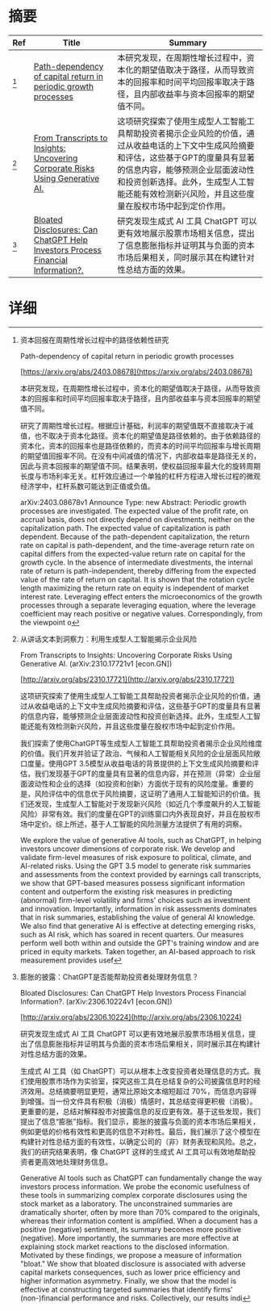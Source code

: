# 摘要

| Ref | Title | Summary |
| --- | --- | --- |
| [^1] | [Path-dependency of capital return in periodic growth processes](https://arxiv.org/abs/2403.08678) | 本研究发现，在周期性增长过程中，资本化的期望值取决于路径，从而导致资本的回报率和时间平均回报率取决于路径，且内部收益率与资本回报率的期望值不同。 |
| [^2] | [From Transcripts to Insights: Uncovering Corporate Risks Using Generative AI.](http://arxiv.org/abs/2310.17721) | 这项研究探索了使用生成型人工智能工具帮助投资者揭示企业风险的价值，通过从收益电话的上下文中生成风险摘要和评估，这些基于GPT的度量具有显著的信息内容，能够预测企业层面波动性和投资创新选择。此外，生成型人工智能还能有效检测新兴风险，并且这些度量在股权市场中起到定价作用。 |
| [^3] | [Bloated Disclosures: Can ChatGPT Help Investors Process Financial Information?.](http://arxiv.org/abs/2306.10224) | 研究发现生成式 AI 工具 ChatGPT 可以更有效地展示股票市场相关信息，提出了信息膨胀指标并证明其与负面的资本市场后果相关，同时展示其在构建针对性总结方面的效果。 |

# 详细

[^1]: 资本回报在周期性增长过程中的路径依赖性研究

    Path-dependency of capital return in periodic growth processes

    [https://arxiv.org/abs/2403.08678](https://arxiv.org/abs/2403.08678)

    本研究发现，在周期性增长过程中，资本化的期望值取决于路径，从而导致资本的回报率和时间平均回报率取决于路径，且内部收益率与资本回报率的期望值不同。

    

    研究了周期性增长过程。根据应计基础，利润率的期望值既不直接取决于减值，也不取决于资本化路径。资本化的期望值是路径依赖的。由于依赖路径的资本化，资本的回报率也是路径依赖的，而资本的时间平均回报率与增长周期的期望值回报率不同。在没有中间减值的情况下，内部收益率是路径无关的，因此与资本回报率的期望值不同。结果表明，使权益回报率最大化的旋转周期长度与市场利率无关。杠杆效应通过一个单独的杠杆方程进入增长过程的微观经济学中，杠杆系数可能达到正值或负值。

    arXiv:2403.08678v1 Announce Type: new  Abstract: Periodic growth processes are investigated. The expected value of the profit rate, on accrual basis, does not directly depend on divestments, neither on the capitalization path. The expected value of capitalization is path dependent. Because of the path-dependent capitalization, the return rate on capital is path-dependent, and the time-average return rate on capital differs from the expected-value return rate on capital for the growth cycle. In the absence of intermediate divestments, the internal rate of return is path-independent, thereby differing from the expected value of the rate of return on capital. It is shown that the rotation cycle length maximizing the return rate on equity is independent of market interest rate. Leveraging effect enters the microeconomics of the growth processes through a separate leveraging equation, where the leverage coefficient may reach positive or negative values. Correspondingly, from the viewpoint o
    
[^2]: 从讲话文本到洞察力：利用生成型人工智能揭示企业风险

    From Transcripts to Insights: Uncovering Corporate Risks Using Generative AI. (arXiv:2310.17721v1 [econ.GN])

    [http://arxiv.org/abs/2310.17721](http://arxiv.org/abs/2310.17721)

    这项研究探索了使用生成型人工智能工具帮助投资者揭示企业风险的价值，通过从收益电话的上下文中生成风险摘要和评估，这些基于GPT的度量具有显著的信息内容，能够预测企业层面波动性和投资创新选择。此外，生成型人工智能还能有效检测新兴风险，并且这些度量在股权市场中起到定价作用。

    

    我们探索了使用ChatGPT等生成型人工智能工具帮助投资者揭示企业风险维度的价值。我们开发并验证了政治、气候和人工智能相关风险的企业层面风险敞口度量。使用GPT 3.5模型从收益电话的背景提供的上下文生成风险摘要和评估，我们发现基于GPT的度量具有显著的信息内容，并在预测（异常）企业层面波动性和企业的选择（如投资和创新）方面优于现有的风险度量。重要的是，风险评估中的信息优于风险摘要，这证明了通用人工智能知识的价值。我们还发现，生成型人工智能对于发现新兴风险（如近几个季度飙升的人工智能风险）非常有效。我们的度量在GPT的训练窗口内外表现良好，并且在股权市场中定价。综上所述，基于人工智能的风险测量方法提供了有用的洞察。

    We explore the value of generative AI tools, such as ChatGPT, in helping investors uncover dimensions of corporate risk. We develop and validate firm-level measures of risk exposure to political, climate, and AI-related risks. Using the GPT 3.5 model to generate risk summaries and assessments from the context provided by earnings call transcripts, we show that GPT-based measures possess significant information content and outperform the existing risk measures in predicting (abnormal) firm-level volatility and firms' choices such as investment and innovation. Importantly, information in risk assessments dominates that in risk summaries, establishing the value of general AI knowledge. We also find that generative AI is effective at detecting emerging risks, such as AI risk, which has soared in recent quarters. Our measures perform well both within and outside the GPT's training window and are priced in equity markets. Taken together, an AI-based approach to risk measurement provides usef
    
[^3]: 膨胀的披露：ChatGPT是否能帮助投资者处理财务信息？

    Bloated Disclosures: Can ChatGPT Help Investors Process Financial Information?. (arXiv:2306.10224v1 [econ.GN])

    [http://arxiv.org/abs/2306.10224](http://arxiv.org/abs/2306.10224)

    研究发现生成式 AI 工具 ChatGPT 可以更有效地展示股票市场相关信息，提出了信息膨胀指标并证明其与负面的资本市场后果相关，同时展示其在构建针对性总结方面的效果。

    

    生成式 AI 工具（如 ChatGPT）可以从根本上改变投资者处理信息的方式。我们使用股票市场作为实验室，探究这些工具在总结复杂的公司披露信息时的经济效用。总结摘要明显更短，通常比原始文本缩短超过 70%，而信息内容得到增强。当一份文件具有积极（消极）情感时，其总结变得更积极（消极）。更重要的是，总结对解释股市对披露信息的反应更有效。基于这些发现，我们提出了信息“膨胀”指标。我们显示，膨胀的披露与负面的资本市场后果相关，例如更低的价格有效性和更高的信息不对称性。最后，我们展示了这个模型在构建针对性总结方面的有效性，以确定公司的（非）财务表现和风险。总之，我们的研究结果表明，像 ChatGPT 这样的生成式 AI 工具可以有效地帮助投资者更高效地处理财务信息。

    Generative AI tools such as ChatGPT can fundamentally change the way investors process information. We probe the economic usefulness of these tools in summarizing complex corporate disclosures using the stock market as a laboratory. The unconstrained summaries are dramatically shorter, often by more than 70% compared to the originals, whereas their information content is amplified. When a document has a positive (negative) sentiment, its summary becomes more positive (negative). More importantly, the summaries are more effective at explaining stock market reactions to the disclosed information. Motivated by these findings, we propose a measure of information "bloat." We show that bloated disclosure is associated with adverse capital markets consequences, such as lower price efficiency and higher information asymmetry. Finally, we show that the model is effective at constructing targeted summaries that identify firms' (non-)financial performance and risks. Collectively, our results indi
    

